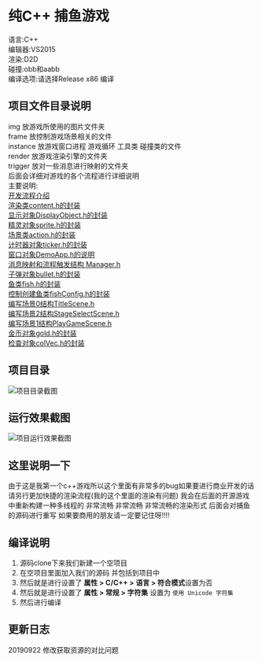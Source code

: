 # 纯C++ 捕鱼游戏  
语言:C++  
编辑器:VS2015  
渲染:D2D  
碰撞:obb和aabb  
编译选项:请选择Release x86 编译
## 项目文件目录说明
img 放游戏所使用的图片文件夹  
frame 放控制游戏场景相关的文件  
instance 放游戏窗口进程 游戏循环 工具类 碰撞类的文件  
render 放游戏渲染引擎的文件夹  
trigger 放对一些消息进行映射的文件夹  
后面会详细对游戏的各个流程进行详细说明   
主要说明:  
[开发流程介绍](https://blog.csdn.net/baidu_38766085/article/details/83512219)  
[渲染类content.h的封装](https://blog.csdn.net/baidu_38766085/article/details/83513339)  
[显示对象DisplayObject.h的封装](https://blog.csdn.net/baidu_38766085/article/details/83549116)  
[精灵对象sprite.h的封装](https://blog.csdn.net/baidu_38766085/article/details/83685196)  
[场景类action.h的封装](https://blog.csdn.net/baidu_38766085/article/details/83796034)  
[计时器对象ticker.h的封装](https://blog.csdn.net/baidu_38766085/article/details/83956184)  
[窗口对象DemoApp.h的说明](https://blog.csdn.net/baidu_38766085/article/details/83796063)  
[消息映射和流程触发结构 Manager.h](https://blog.csdn.net/baidu_38766085/article/details/83956221)  
[子弹对象bullet.h的封装](https://blog.csdn.net/baidu_38766085/article/details/83956242)  
[鱼类fish.h的封装](https://blog.csdn.net/baidu_38766085/article/details/83956260)  
[控制创建鱼类fishConfig.h的封装](https://blog.csdn.net/baidu_38766085/article/details/84074258)  
[编写场景0结构TitleScene.h](https://blog.csdn.net/baidu_38766085/article/details/84074308)  
[编写场景2结构StageSelectScene.h](https://blog.csdn.net/baidu_38766085/article/details/84260688)  
[编写场景1结构PlayGameScene.h](https://blog.csdn.net/baidu_38766085/article/details/84260711)  
[金币对象gold.h的封装](https://blog.csdn.net/baidu_38766085/article/details/84260761)  
[检查对象colVec.h的封装](https://blog.csdn.net/baidu_38766085/article/details/84260804)  
## 项目目录  
![项目目录截图](https://raw.githubusercontent.com/yinhui1129754/fishing/master/img/pro/m.png)  
## 运行效果截图
![项目运行效果截图](https://raw.githubusercontent.com/yinhui1129754/fishing/master/img/pro/play.gif)  
## 这里说明一下  
由于这是我第一个c++游戏所以这个里面有非常多的bug如果要进行商业开发的话请另行更加快捷的渲染流程(我的这个里面的渲染有问题)
我会在后面的开源游戏中重新构建一种多线程的 非常流畅 非常流畅 非常流畅的渲染形式 后面会对捕鱼的源码进行重写 如果要商用的朋友请一定要记住呀!!!!  
## 编译说明  
1. 源码clone下来我们新建一个空项目  
2. 在空项目里面加入我们的源码 并包括到项目中  
3. 然后就是进行设置了 **属性 > C/C++ > 语言 > 符合模式**设置为否
4. 然后就是进行设置了 **属性 > 常规 > 字符集** 设置为 `使用 Unicode 字符集`  
5. 然后进行编译

## 更新日志
20190922 修改获取资源的对比问题
